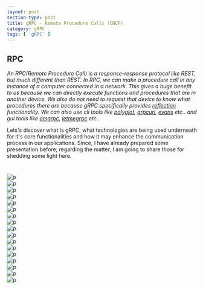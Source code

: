 ```yaml
---
layout: post
section-type: post
title: gRPC - Remote Procedure Calls (CNCF)
category: gRPC
tags: [ 'gRPC' ]
---
```


## RPC

*An RPC(Remote Procedure Call) is a response-response protocol like REST, but much different than REST. In RPC, we can make a procedure call in any instance of a computer connected in a network. This gives a huge benefit to us because we can directly execute functions and procedures that are in another device. We also do not need to request that device to know what procedures there are because gRPC specifically provides [reflection](https://grpc.github.io/grpc/core/md_doc_server_reflection_tutorial.html) functionality. We can also use cli tools like [polyglot](https://github.com/grpc-ecosystem/polyglot), [grpcurl](https://github.com/fullstorydev/grpcurl), [evans](https://github.com/ktr0731/evans) etc.. and gui tools like [omgrpc](https://github.com/troylelandshields/omgrpc), [letmegrpc](https://github.com/gogo/letmegrpc) etc..*

Lets's discover what is gRPC, what technologies are being used underneath for it's core functionalities and how it may enhance the communication process in our applications. Since, I have already prepared some presentation before, regarding the matter, I am going to share those for shedding some light here.

#
![p](/img/posts/gRPC/grpc1.png)<br>
![p](/img/posts/gRPC/grpc2.png)<br>
![p](/img/posts/gRPC/grpc3.png)<br>
![p](/img/posts/gRPC/grpc4.png)<br>
![p](/img/posts/gRPC/grpc5.png)<br>
![p](/img/posts/gRPC/grpc6.png)<br>
![p](/img/posts/gRPC/grpc7.png)<br>
![p](/img/posts/gRPC/grpc8.png)<br>
![p](/img/posts/gRPC/grpc9.png)<br>
![p](/img/posts/gRPC/grpc10.png)<br>
![p](/img/posts/gRPC/grpc11.png)<br>
![p](/img/posts/gRPC/grpc12.png)<br>
![p](/img/posts/gRPC/grpc13.png)<br>
![p](/img/posts/gRPC/grpc14.png)<br>
![p](/img/posts/gRPC/grpc15.png)<br>
![p](/img/posts/gRPC/grpc16.png)<br>
![p](/img/posts/gRPC/grpc17.png)<br>



